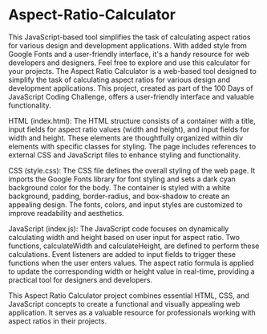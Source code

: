 # Aspect-Ratio-Calculator
This JavaScript-based tool simplifies the task of calculating aspect ratios for various design and development applications. With added style from Google Fonts and a user-friendly interface, it's a handy resource for web developers and designers. Feel free to explore and use this calculator for your projects. The Aspect Ratio Calculator is a web-based tool designed to simplify the task of calculating aspect ratios for various design and development applications. This project, created as part of the 100 Days of JavaScript Coding Challenge, offers a user-friendly interface and valuable functionality.

HTML (index.html):
The HTML structure consists of a container with a title, input fields for aspect ratio values (width and height), and input fields for width and height. These elements are thoughtfully organized within div elements with specific classes for styling. The page includes references to external CSS and JavaScript files to enhance styling and functionality.

CSS (style.css):
The CSS file defines the overall styling of the web page. It imports the Google Fonts library for font styling and sets a dark cyan background color for the body. The container is styled with a white background, padding, border-radius, and box-shadow to create an appealing design. The fonts, colors, and input styles are customized to improve readability and aesthetics.

JavaScript (index.js):
The JavaScript code focuses on dynamically calculating width and height based on user input for aspect ratio. Two functions, calculateWidth and calculateHeight, are defined to perform these calculations. Event listeners are added to input fields to trigger these functions when the user enters values. The aspect ratio formula is applied to update the corresponding width or height value in real-time, providing a practical tool for designers and developers.

This Aspect Ratio Calculator project combines essential HTML, CSS, and JavaScript concepts to create a functional and visually appealing web application. It serves as a valuable resource for professionals working with aspect ratios in their projects.
